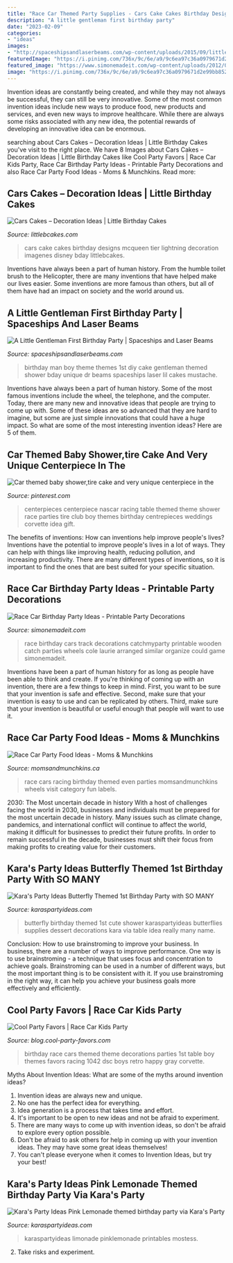 ```yaml
---
title: "Race Car Themed Party Supplies - Cars Cake Cakes Birthday Designs Mcqueen Tier Lightning Decoration Imagenes Disney Bday Littlebcakes"
description: "A little gentleman first birthday party"
date: "2023-02-09"
categories:
- "ideas"
images:
- "http://spaceshipsandlaserbeams.com/wp-content/uploads/2015/09/little-man-birthday-party-ideas-1.jpg"
featuredImage: "https://i.pinimg.com/736x/9c/6e/a9/9c6ea97c36a0979671d2e99bb852654b--car-centerpieces-centerpiece-ideas.jpg"
featured_image: "https://www.simonemadeit.com/wp-content/uploads/2012/04/dsc00333.jpg"
image: "https://i.pinimg.com/736x/9c/6e/a9/9c6ea97c36a0979671d2e99bb852654b--car-centerpieces-centerpiece-ideas.jpg"
---
```



Invention ideas are constantly being created, and while they may not always be successful, they can still be very innovative. Some of the most common invention ideas include new ways to produce food, new products and services, and even new ways to improve healthcare. While there are always some risks associated with any new idea, the potential rewards of developing an innovative idea can be enormous.

	

		
searching about Cars Cakes – Decoration Ideas | Little Birthday Cakes you've visit to the right place. We have 8 Images about Cars Cakes – Decoration Ideas | Little Birthday Cakes like Cool Party Favors | Race Car Kids Party, Race Car Birthday Party Ideas - Printable Party Decorations and also Race Car Party Food Ideas - Moms &amp; Munchkins. Read more:
		
    
## Cars Cakes – Decoration Ideas | Little Birthday Cakes

<img loading=lazy src="http://www.littlebcakes.com/wp-content/uploads/2014/01/Cars-Cake.jpg" onerror="this.onerror=null;this.src='https://tse3.mm.bing.net/th?id=OIP.J_6_rZGyvndDZ3UwyPAmGwHaH2&amp;pid=15.1';" alt="Cars Cakes – Decoration Ideas | Little Birthday Cakes">

_Source: littlebcakes.com_

>cars cake cakes birthday designs mcqueen tier lightning decoration imagenes disney bday littlebcakes. 

	

Inventions have always been a part of human history. From the humble toilet brush to the Helicopter, there are many inventions that have helped make our lives easier. Some inventions are more famous than others, but all of them have had an impact on society and the world around us.

    
## A Little Gentleman First Birthday Party | Spaceships And Laser Beams

<img loading=lazy src="http://spaceshipsandlaserbeams.com/wp-content/uploads/2015/09/little-man-birthday-party-ideas-1.jpg" onerror="this.onerror=null;this.src='https://tse4.mm.bing.net/th?id=OIP.jsQjtyjuqjsdxUVIKufbqQHaLH&amp;pid=15.1';" alt="A Little Gentleman First Birthday Party | Spaceships and Laser Beams">

_Source: spaceshipsandlaserbeams.com_

>birthday man boy theme themes 1st diy cake gentleman themed shower bday unique dr beams spaceships laser lil cakes mustache. 

	

Inventions have always been a part of human history. Some of the most famous inventions include the wheel, the telephone, and the computer. Today, there are many new and innovative ideas that people are trying to come up with. Some of these ideas are so advanced that they are hard to imagine, but some are just simple innovations that could have a huge impact. So what are some of the most interesting invention ideas? Here are 5 of them.

    
## Car Themed Baby Shower,tire Cake And Very Unique Centerpiece In The

<img loading=lazy src="https://i.pinimg.com/736x/9c/6e/a9/9c6ea97c36a0979671d2e99bb852654b--car-centerpieces-centerpiece-ideas.jpg" onerror="this.onerror=null;this.src='https://tse1.mm.bing.net/th?id=OIP.XJvOhdwCfYBu9mPuNCbLXgHaJ4&amp;pid=15.1';" alt="Car themed baby shower,tire cake and very unique centerpiece in the">

_Source: pinterest.com_

>centerpieces centerpiece nascar racing table themed theme shower race parties tire club boy themes birthday centrepieces weddings corvette idea gift. 

	

The benefits of inventions: How can inventions help improve people's lives?
Inventions have the potential to improve people's lives in a lot of ways. They can help with things like improving health, reducing pollution, and increasing productivity. There are many different types of inventions, so it is important to find the ones that are best suited for your specific situation.

    
## Race Car Birthday Party Ideas - Printable Party Decorations

<img loading=lazy src="https://www.simonemadeit.com/wp-content/uploads/2012/04/dsc00333.jpg" onerror="this.onerror=null;this.src='https://tse4.mm.bing.net/th?id=OIP.pX5UxjLP2xvJGgJR6dycbAHaJ4&amp;pid=15.1';" alt="Race Car Birthday Party Ideas - Printable Party Decorations">

_Source: simonemadeit.com_

>race birthday cars track decorations catchmyparty printable wooden catch parties wheels cole laurie arranged similar organize could game simonemadeit. 

	

Inventions have been a part of human history for as long as people have been able to think and create. If you're thinking of coming up with an invention, there are a few things to keep in mind. First, you want to be sure that your invention is safe and effective. Second, make sure that your invention is easy to use and can be replicated by others. Third, make sure that your invention is beautiful or useful enough that people will want to use it.

    
## Race Car Party Food Ideas - Moms &amp; Munchkins

<img loading=lazy src="https://www.momsandmunchkins.ca/wp-content/uploads/2014/07/race-party-food-12.jpg" onerror="this.onerror=null;this.src='https://tse1.mm.bing.net/th?id=OIP._FoymQHWjnFWvKONKFL9FgHaOD&amp;pid=15.1';" alt="Race Car Party Food Ideas - Moms &amp; Munchkins">

_Source: momsandmunchkins.ca_

>race cars racing birthday themed even parties momsandmunchkins wheels visit category fun labels. 

	

2030: The Most uncertain decade in history
With a host of challenges facing the world in 2030, businesses and individuals must be prepared for the most uncertain decade in history. Many issues such as climate change, pandemics, and international conflict will continue to affect the world, making it difficult for businesses to predict their future profits. In order to remain successful in the decade, businesses must shift their focus from making profits to creating value for their customers.

    
## Kara&#039;s Party Ideas Butterfly Themed 1st Birthday Party With SO MANY

<img loading=lazy src="http://karaspartyideas.com/wp-content/uploads/2013/09/butterfly-29.jpg" onerror="this.onerror=null;this.src='https://tse1.mm.bing.net/th?id=OIP.XmSJiIoRq2QIhGO7_sPZ2gHaLG&amp;pid=15.1';" alt="Kara&#039;s Party Ideas Butterfly Themed 1st Birthday Party with SO MANY">

_Source: karaspartyideas.com_

>butterfly birthday themed 1st cute shower karaspartyideas butterflies supplies dessert decorations kara via table idea really many name. 

	

Conclusion: How to use brainstroming to improve your business.
In business, there are a number of ways to improve performance. One way is to use brainstroming - a technique that uses focus and concentration to achieve goals. Brainstroming can be used in a number of different ways, but the most important thing is to be consistent with it. If you use brainstroming in the right way, it can help you achieve your business goals more effectively and efficiently.

    
## Cool Party Favors | Race Car Kids Party

<img loading=lazy src="http://blog.cool-party-favors.com/wp-content/uploads/2013/01/Race-Car-Kids-Party.jpg" onerror="this.onerror=null;this.src='https://tse2.mm.bing.net/th?id=OIP.16tJ2wiCpfQgNkHLNTaGZQAAAA&amp;pid=15.1';" alt="Cool Party Favors | Race Car Kids Party">

_Source: blog.cool-party-favors.com_

>birthday race cars themed theme decorations parties 1st table boy themes favors racing 1042 dsc boys retro happy gray corvette. 

	

Myths About Invention Ideas: What are some of the myths around invention ideas?
1. Invention ideas are always new and unique.
2. No one has the perfect idea for everything.
3. Idea generation is a process that takes time and effort.
4. It's important to be open to new ideas and not be afraid to experiment.
5. There are many ways to come up with invention ideas, so don't be afraid to explore every option possible.
6. Don't be afraid to ask others for help in coming up with your invention ideas. They may have some great ideas themselves!
7. You can't please everyone when it comes to Invention Ideas, but try your best!

    
## Kara&#039;s Party Ideas Pink Lemonade Themed Birthday Party Via Kara&#039;s Party

<img loading=lazy src="http://karaspartyideas.com/wp-content/uploads/2014/09/pink81-682x1024.jpeg" onerror="this.onerror=null;this.src='https://tse1.mm.bing.net/th?id=OIP.hfGho2AxcZNXFzPDXolS7AHaLH&amp;pid=15.1';" alt="Kara&#039;s Party Ideas Pink Lemonade themed birthday party via Kara&#039;s Party">

_Source: karaspartyideas.com_

>karaspartyideas limonade pinklemonade printables mostess. 

	

2. Take risks and experiment.

